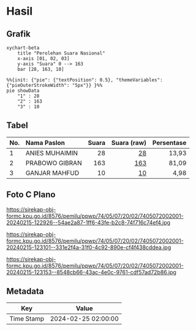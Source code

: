 # Hasil

## Grafik

```mermaid
xychart-beta
    title "Perolehan Suara Nasional"
    x-axis [01, 02, 03]
    y-axis "Suara" 0 --> 163
    bar [28, 163, 10]
```

```mermaid
%%{init: {"pie": {"textPosition": 0.5}, "themeVariables": {"pieOuterStrokeWidth": "5px"}} }%%
pie showData
    "1" : 28
    "2" : 163
    "3" : 10
```

## Tabel

| No. | Nama Paslon    | Suara | Suara (raw) | Persentase |
|:--- |:-------------- | -----:| -----------:| ----------:|
| 1   | ANIES MUHAIMIN | 28    | [28][p-1]   | 13,93      |
| 2   | PRABOWO GIBRAN | 163   | [163][p-2]  | 81,09      |
| 3   | GANJAR MAHFUD  | 10    | [10][p-3]   | 4,98       |


[p-1]: https://github.com/gigit-pemilu/pemilu-2024/blob/main/pilpres/hitung-suara/sub/74-sulawesi-tenggara/sub/05-konawe-selatan/sub/07-konda/sub/2002-puosu-jaya/sub/001-tps/sub/paslon-1.txt
[p-2]: https://github.com/gigit-pemilu/pemilu-2024/blob/main/pilpres/hitung-suara/sub/74-sulawesi-tenggara/sub/05-konawe-selatan/sub/07-konda/sub/2002-puosu-jaya/sub/001-tps/sub/paslon-2.txt
[p-3]: https://github.com/gigit-pemilu/pemilu-2024/blob/main/pilpres/hitung-suara/sub/74-sulawesi-tenggara/sub/05-konawe-selatan/sub/07-konda/sub/2002-puosu-jaya/sub/001-tps/sub/paslon-3.txt

## Foto C Plano

https://sirekap-obj-formc.kpu.go.id/8576/pemilu/ppwp/74/05/07/20/02/7405072002001-20240215-122926--54ae2a87-1ff6-43fe-b2c8-74f716c74ef4.jpg

https://sirekap-obj-formc.kpu.go.id/8576/pemilu/ppwp/74/05/07/20/02/7405072002001-20240215-123101--331e2f4a-31f0-4c92-890e-cf4f438cddea.jpg

https://sirekap-obj-formc.kpu.go.id/8576/pemilu/ppwp/74/05/07/20/02/7405072002001-20240215-123153--8548cb66-43ac-4e0c-9761-cdf57ad72b86.jpg


## Metadata

| Key        | Value               |
| ---------- | ------------------- |
| Time Stamp | 2024-02-25 02:00:00 |



